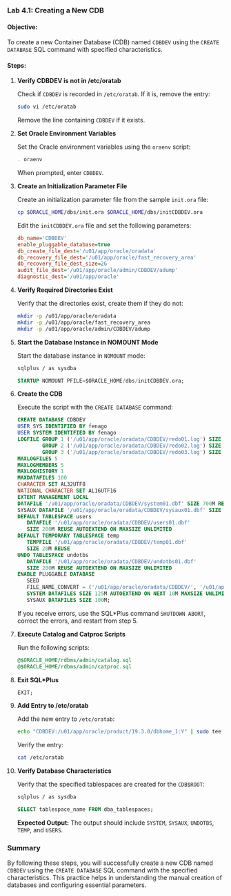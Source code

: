 ### Lab 4.1: Creating a New CDB

#### Objective:
To create a new Container Database (CDB) named `CDBDEV` using the `CREATE DATABASE` SQL command with specified characteristics.

#### Steps:

1. **Verify CDBDEV is not in /etc/oratab**

   Check if `CDBDEV` is recorded in `/etc/oratab`. If it is, remove the entry:
   ```sh
   sudo vi /etc/oratab
   ```
   Remove the line containing `CDBDEV` if it exists.

2. **Set Oracle Environment Variables**

   Set the Oracle environment variables using the `oraenv` script:
   ```sh
   . oraenv
   ```
   When prompted, enter `CDBDEV`.

3. **Create an Initialization Parameter File**

   Create an initialization parameter file from the sample `init.ora` file:
   ```sh
   cp $ORACLE_HOME/dbs/init.ora $ORACLE_HOME/dbs/initCDBDEV.ora
   ```

   Edit the `initCDBDEV.ora` file and set the following parameters:
   ```ini
   db_name='CDBDEV'
   enable_pluggable_database=true
   db_create_file_dest='/u01/app/oracle/oradata'
   db_recovery_file_dest='/u01/app/oracle/fast_recovery_area'
   db_recovery_file_dest_size=2G
   audit_file_dest='/u01/app/oracle/admin/CDBDEV/adump'
   diagnostic_dest='/u01/app/oracle'
   ```
   
4. **Verify Required Directories Exist**

   Verify that the directories exist, create them if they do not:
   ```sh
   mkdir -p /u01/app/oracle/oradata
   mkdir -p /u01/app/oracle/fast_recovery_area
   mkdir -p /u01/app/oracle/admin/CDBDEV/adump
   ```

5. **Start the Database Instance in NOMOUNT Mode**

   Start the database instance in `NOMOUNT` mode:
   ```sh
   sqlplus / as sysdba
   ```
   ```sql
   STARTUP NOMOUNT PFILE=$ORACLE_HOME/dbs/initCDBDEV.ora;
   ```

6. **Create the CDB**

   Execute the script with the `CREATE DATABASE` command:
   ```sql
   CREATE DATABASE CDBDEV
   USER SYS IDENTIFIED BY fenago
   USER SYSTEM IDENTIFIED BY fenago
   LOGFILE GROUP 1 ('/u01/app/oracle/oradata/CDBDEV/redo01.log') SIZE 100M,
           GROUP 2 ('/u01/app/oracle/oradata/CDBDEV/redo02.log') SIZE 100M,
           GROUP 3 ('/u01/app/oracle/oradata/CDBDEV/redo03.log') SIZE 100M
   MAXLOGFILES 5
   MAXLOGMEMBERS 5
   MAXLOGHISTORY 1
   MAXDATAFILES 100
   CHARACTER SET AL32UTF8
   NATIONAL CHARACTER SET AL16UTF16
   EXTENT MANAGEMENT LOCAL
   DATAFILE '/u01/app/oracle/oradata/CDBDEV/system01.dbf' SIZE 700M REUSE
   SYSAUX DATAFILE '/u01/app/oracle/oradata/CDBDEV/sysaux01.dbf' SIZE 550M REUSE
   DEFAULT TABLESPACE users
      DATAFILE '/u01/app/oracle/oradata/CDBDEV/users01.dbf'
      SIZE 200M REUSE AUTOEXTEND ON MAXSIZE UNLIMITED
   DEFAULT TEMPORARY TABLESPACE temp
      TEMPFILE '/u01/app/oracle/oradata/CDBDEV/temp01.dbf'
      SIZE 20M REUSE
   UNDO TABLESPACE undotbs
      DATAFILE '/u01/app/oracle/oradata/CDBDEV/undotbs01.dbf'
      SIZE 200M REUSE AUTOEXTEND ON MAXSIZE UNLIMITED
   ENABLE PLUGGABLE DATABASE
      SEED
      FILE_NAME_CONVERT = ('/u01/app/oracle/oradata/CDBDEV/', '/u01/app/oracle/oradata/pdbseed/')
      SYSTEM DATAFILES SIZE 125M AUTOEXTEND ON NEXT 10M MAXSIZE UNLIMITED
      SYSAUX DATAFILES SIZE 100M;
   ```

   If you receive errors, use the SQL*Plus command `SHUTDOWN ABORT`, correct the errors, and restart from step 5.

7. **Execute Catalog and Catproc Scripts**

   Run the following scripts:
   ```sql
   @$ORACLE_HOME/rdbms/admin/catalog.sql
   @$ORACLE_HOME/rdbms/admin/catproc.sql
   ```

8. **Exit SQL*Plus**

   ```sql
   EXIT;
   ```

9. **Add Entry to /etc/oratab**

   Add the new entry to `/etc/oratab`:
   ```sh
   echo "CDBDEV:/u01/app/oracle/product/19.3.0/dbhome_1:Y" | sudo tee -a /etc/oratab
   ```

   Verify the entry:
   ```sh
   cat /etc/oratab
   ```

10. **Verify Database Characteristics**

    Verify that the specified tablespaces are created for the `CDB$ROOT`:
    ```sh
    sqlplus / as sysdba
    ```
    ```sql
    SELECT tablespace_name FROM dba_tablespaces;
    ```

    **Expected Output:**
    The output should include `SYSTEM`, `SYSAUX`, `UNDOTBS`, `TEMP`, and `USERS`.

### Summary
By following these steps, you will successfully create a new CDB named `CDBDEV` using the `CREATE DATABASE` SQL command with the specified characteristics. This practice helps in understanding the manual creation of databases and configuring essential parameters.
